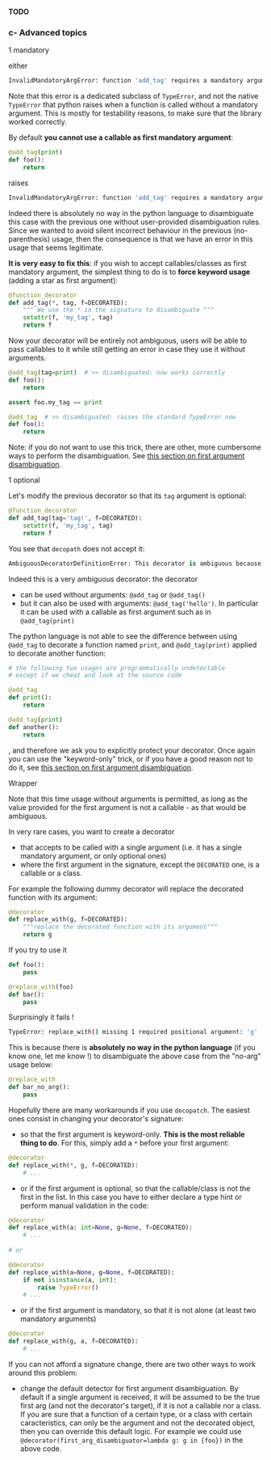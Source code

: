**TODO**

### c- Advanced topics

1 mandatory


either

```python
InvalidMandatoryArgError: function 'add_tag' requires a mandatory argument 'tag'. Provided value '<function foo at 0x00000160858ED510>' does not pass its validation criteria
``` 

Note that this error is a dedicated subclass of `TypeError`, and not the native `TypeError` that python raises when a function is called without a mandatory argument. This is mostly for testability reasons, to make sure that the library worked correctly.

By default **you cannot use a callable as first mandatory argument**:

```python
@add_tag(print)
def foo():
    return
```

raises

```python
InvalidMandatoryArgError: function 'add_tag' requires a mandatory argument 'tag'. Provided value '<built-in function print>' does not pass its validation criteria
```

Indeed there is absolutely no way in the python language to disambiguate this case with the previous one without user-provided disambiguation rules. Since we wanted to avoid silent incorrect behaviour in the previous (no-parenthesis) usage, then the consequence is that we have an error in this usage that seems legitimate. 

**It is very easy to fix this**: if you wish to accept callables/classes as first mandatory argument, the simplest thing to do is to **force keyword usage** (adding a star as first argument):
 
```python
@function_decorator
def add_tag(*, tag, f=DECORATED):
    """ We use the * in the signature to disambiguate """
    setattr(f, 'my_tag', tag)
    return f
``` 

Now your decorator will be entirely not ambiguous, users will be able to pass callables to it while still getting an error in case they use it without arguments.

```python
@add_tag(tag=print)  # >> disambiguated: now works correctly
def foo():
    return

assert foo.my_tag == print

@add_tag  # >> disambiguated: raises the standard TypeError now
def foo():
    return
```

Note: if you do not want to use this trick, there are other, more cumbersome ways to perform the disambiguation. See [this section on first argument disambiguation]().


1 optional

Let's modify the previous decorator so that its `tag` argument is optional:

```python
@function_decorator
def add_tag(tag='tag!', f=DECORATED):
    setattr(f, 'my_tag', tag)
    return f
```

You see that `decopath` does not accept it:

```python
AmbiguousDecoratorDefinitionError: This decorator is ambiguous because it has only optional arguments. Please provide an explicit protection.
```

Indeed this is a very ambiguous decorator: the decorator 

 - can be used without arguments: `@add_tag` or `@add_tag()`
 - but it can also be used with arguments: `@add_tag('hello')`. In particular it can be used with a callable as first argument such as in `@add_tag(print)`

The python language is not able to see the difference between using `@add_tag` to decorate a function named `print`, and `@add_tag(print)` applied to decorate another function:

```python
# the following two usages are programmatically undetectable
# except if we cheat and look at the source code

@add_tag
def print():
    return

@add_tag(print)
def another():
    return    
```

, and therefore we ask you to explicitly protect your decorator. Once again you can use the "keyword-only" trick, or if you have a good reason not to do it, see [this section on first argument disambiguation]().

Wrapper

Note that this time usage without arguments is permitted, as long as the value provided for the first argument is not a callable - as that would be ambiguous.




In very rare cases, you want to create a decorator  

 - that accepts to be called with a single argument (i.e. it has a single mandatory argument, or only optional ones)
 - where the first argument in the signature, except the `DECORATED` one, is a callable or a class. 
 
For example the following dummy decorator will replace the decorated function with its argument:

```python
@decorator
def replace_with(g, f=DECORATED):
    """replace the decorated function with its argument"""
    return g
```

If you try to use it

```python
def foo():
    pass

@replace_with(foo)
def bar():
    pass
```

Surprisingly it fails ! 

```bash
TypeError: replace_with() missing 1 required positional argument: 'g'
```

This is because there is **absolutely no way in the python language** (if you know one, let me know !) to disambiguate the above case from the "no-arg" usage below:

```python
@replace_with
def bar_no_arg():
    pass
```

Hopefully there are many workarounds if you use `decopatch`. The easiest ones consist in changing your decorator's signature:

 - so that the first argument is keyword-only. **This is the most reliable thing to do**. For this, simply add a `*` before your first argument:
 
```python
@decorator
def replace_with(*, g, f=DECORATED):
    # ...
``` 

 - or if the first argument is optional, so that the callable/class is not the first in the list. In this case you have to either declare a type hint or perform manual validation in the code:

```python
@decorator
def replace_with(a: int=None, g=None, f=DECORATED):
    # ...
    
# or

@decorator
def replace_with(a=None, g=None, f=DECORATED):
    if not isinstance(a, int):
        raise TypeError()
    # ...
``` 

 - or if the first argument is mandatory, so that it is not alone (at least two mandatory arguments)

```python
@decorator
def replace_with(g, a, f=DECORATED):
    # ...
``` 

If you can not afford a signature change, there are two other ways to work around this problem:
 
 - change the default detector for first argument disambiguation. By default if a single argument is received, it will be assumed to be the true first arg (and not the decorator's target), if it is not a callable nor a class. If you are sure that a function of a certain type, or a class with certain caracteristics, can only be the argument and not the decorated object, then you can override this default logic. For example we could use `@decorator(first_arg_disambiguator=lambda g: g in {foo})` in the above code.


